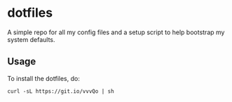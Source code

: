 # dotfiles

A simple repo for all my config files and a setup script
to help bootstrap my system defaults.

## Usage

To install the dotfiles, do:

    curl -sL https://git.io/vvvQo | sh

